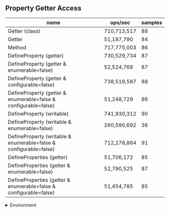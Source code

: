 ## Property Getter Access

|name|ops/sec|samples|
|-|-|-|
|Getter (class)|710,713,517|88|
|Getter|51,187,790|84|
|Method|717,775,003|86|
|DefineProperty (getter)|730,529,734|87|
|DefineProperty (getter & enumerable=false)|52,524,768|87|
|DefineProperty (getter & configurable=false)|738,519,587|88|
|DefineProperty (getter & enumerable=false & configurable=false)|51,248,729|86|
|DefineProperty (writable)|741,930,312|90|
|DefineProperty (writable & enumerable=false)|260,590,692|36|
|DefineProperty (writable & enumerable=false & configurable=false)|712,278,864|91|
|DefineProperties (getter)|51,706,172|85|
|DefineProperties (getter & enumerable=false)|52,790,525|87|
|DefineProperties (getter & enumerable=false & configurable=false)|51,454,785|85|


<details>
<summary>Environment</summary>

* __Machine:__ linux x64 | 2 vCPUs | 6.8GB Mem
* __Run:__ Wed Oct 25 2023 04:32:26 GMT+0000 (Coordinated Universal Time)
</details>

<!--
{"environment":{"platform":"linux","arch":"x64","cpus":2,"totalMemory":6.7597503662109375},"benchmarks":[{"name":"Getter (class)","opsSec":710713516.8381191,"samples":6},{"name":"Getter","opsSec":51187790.15054272,"samples":7},{"name":"Method","opsSec":717775003.050625,"samples":8},{"name":"DefineProperty (getter)","opsSec":730529733.9800127,"samples":8},{"name":"DefineProperty (getter & enumerable=false)","opsSec":52524768.15641603,"samples":5},{"name":"DefineProperty (getter & configurable=false)","opsSec":738519587.2314054,"samples":6},{"name":"DefineProperty (getter & enumerable=false & configurable=false)","opsSec":51248728.997690775,"samples":8},{"name":"DefineProperty (writable)","opsSec":741930311.9637858,"samples":5},{"name":"DefineProperty (writable & enumerable=false)","opsSec":260590692.2786555,"samples":7},{"name":"DefineProperty (writable & enumerable=false & configurable=false)","opsSec":712278863.825875,"samples":8},{"name":"DefineProperties (getter)","opsSec":51706171.53541699,"samples":5},{"name":"DefineProperties (getter & enumerable=false)","opsSec":52790524.77257173,"samples":7},{"name":"DefineProperties (getter & enumerable=false & configurable=false)","opsSec":51454784.79801917,"samples":5}]}-->
